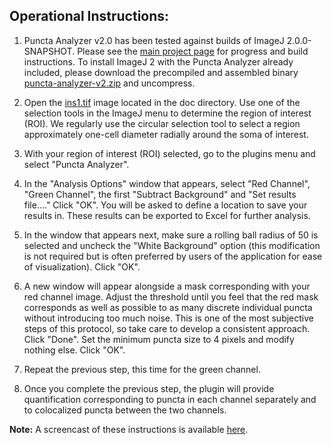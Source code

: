 Operational Instructions:
-------------------------
1. Puncta Analyzer v2.0 has been tested against builds of ImageJ 2.0.0-SNAPSHOT. Please see the [main project page](https://github.com/physion/puncta-analyzer) for progress and build instructions. To install ImageJ 2 with the Puncta Analyzer already included, please download the precompiled and assembled binary  [puncta-analyzer-v2.zip](./puncta-analyzer-v2.zip?raw=true) and uncompress. 

2. Open the [ins1.tif](./ins1.tif?raw=true) image located in the doc directory. Use one of the selection tools in the ImageJ menu to determine the region of interest (ROI). We regularly use the circular selection tool to select a region approximately one-cell diameter radially around the soma of interest.

3. With your region of interest (ROI) selected, go to the plugins menu and select "Puncta Analyzer".

4. In the "Analysis Options" window that appears, select "Red Channel", "Green Channel", the first "Subtract Background" and "Set results file...." Click "OK". You will be asked to define a location to save your results in. These results can be exported to Excel for further analysis.

5. In the window that appears next, make sure a rolling ball radius of 50 is selected and uncheck the "White Background" option (this modification is not required but is often preferred by users of the application for ease of visualization). Click "OK".

6. A new window will appear alongside a mask corresponding with your red channel image. Adjust the threshold until you feel that the red mask corresponds as well as possible to as many discrete individual puncta without introducing too much noise. This is one of the most subjective steps of this protocol, so take care to develop a consistent approach. Click "Done". Set the minimum puncta size to 4 pixels and modify nothing else. Click "OK".

7. Repeat the previous step, this time for the green channel.

8. Once you complete the previous step, the plugin will provide quantification corresponding to puncta in each channel separately and to colocalized puncta between the two channels.

**Note:** A screencast of these instructions is available [here](./puncta_analyzer_screencast.mp4?raw=true).